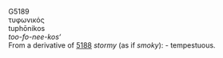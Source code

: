 <body>
  <p>G5189<br>  τυφωνικός  <br> tuphōnikos  <br><i>too-fo-nee-kos‘ </i><br>From a derivative of <a href="g5188.htm">5188</a>  <i>stormy</i> (as if <i>smoky</i>): - tempestuous.<br></p>
 </body>